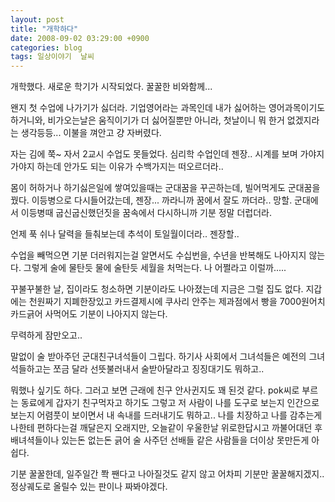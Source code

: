 ```yaml
---
layout: post
title: "개학하다"
date: 2008-09-02 03:29:00 +0900
categories: blog
tags: 일상이야기  날씨
---
```


개학했다. 새로운 학기가 시작되었다. 꿀꿀한 비와함께...

왠지 첫 수업에 나가기가 싫더라. 기업영어라는 과목인데 내가 싫어하는 영어과목이기도 하거니와, 비가오는날은 움직이기가 더 싫어질뿐만 아니라, 첫날이니 뭐 한거 없겠지라는 생각등등... 이불을 껴안고 걍 자버렸다.

자는 김에 쭉~ 자서 2교시 수업도 못들었다. 심리학 수업인데 젠장.. 시계를 보며 가야지 가야지 하는데 안가도 되는 이유가 수백가지는 떠오르더라..

몸이 허하거나 하기싫은일에 쌓여있을때는 군대꿈을 꾸곤하는데, 빌어먹게도 군대꿈을 꿨다. 이등병으로 다시들어갔는데, 젠장... 까라니까 꿈에서 잘도 까더라.. 망할. 군대에서 이등병때 굽신굽신했던짓을 꿈속에서 다시하니까 기분 정말 더럽더라.

언제 푹 쉬나 달력을 들춰보는데 추석이 토일월이더라.. 젠장할..

수업을 빼먹으면 기분 더러워지는걸 알면서도 수십번을, 수년을 반복해도 나아지지 않는다. 그렇게 술에 물탄듯 물에 술탄듯 세월을 처먹는다. 나 어쩔라고 이럴까.....

꾸불꾸불한 날, 집이라도 청소하면 기분이라도 나아졌는데 지금은 그럴 집도 없다. 지갑에는 천원짜기 지폐한장있고 카드결제시에 쿠사리 안주는 제과점에서 빵을 7000원어치 카드긁어 사먹어도 기분이 나아지지 않는다.

무력하게 잠만오고..

말없이 술 받아주던 군대친구녀석들이 그립다. 하기사 사회에서 그녀석들은 예전의 그녀석들하고는 쪼금 달라 선뜻불러내서 술받아달라고 징징대기도 뭐하고..

뭐했나 싶기도 하다. 그러고 보면 근래에 친구 안사귄지도 꽤 된것 같다. pok씨로 부르는 동료에게 갑자기 친구먹자고 하기도 그렇고 저 사람이 나를 도구로 보는지 인간으로 보는지 어렴풋이 보이면서 내 속내를 드러내기도 뭐하고.. 나를 치장하고 나를 감추는게 나한테 편하다는걸 깨달은지 오래지만, 오늘같이 우울한날 위로한답시고 까불어대던 후배녀셕들이나 있는돈 없는돈 긁어 술 사주던 선배들 같은 사람들을 더이상 못만든게 아쉽다.

기분 꿀꿀한데, 일주일간 쫙 짼다고 나아질것도 같지 않고 어차피 기분만 꿀꿀해지겠지.. <br/>
정상궤도로 올릴수 있는 판이나 짜봐야겠다.

